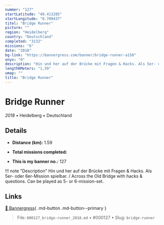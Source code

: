 ```yaml
---
nummer: "127"
startLatitude: "49.413285"
startLongitude: "8.709437"
titel: "Bridge Runner"
picture: ""
region: "Heidelberg"
country: "Deutschland"
completed: "3132"
missions: "6"
date: "2018"
bg-link: "https://bannergress.com/banner/bridge-runner-a158"
onyx: "0"
description: "Hin und her auf der Brücke mit Fragen & Hacks. Als 5er- oder 6er-Mission spielbar. / Across the Old Bridge with hacks & questions. Can be played as 5- or 6-mission-set."
lengthKMeters: "1,59"
umap: ""
title: "Bridge Runner"
---
```

# Bridge Runner

*2018* • Heidelberg • Deutschland



## Details
- **Distance (km):** 1.59

- **Total missions completed:** 
- **This is my banner no.:** 127


!!! note "Description"
    Hin und her auf der Brücke mit Fragen & Hacks. Als 5er- oder 6er-Mission spielbar. / Across the Old Bridge with hacks & questions. Can be played as 5- or 6-mission-set.



## Links
[🔗 Bannergress](https://bannergress.com/banner/bridge-runner-a158){ .md-button .md-button--primary }



> File: `000127_bridge-runner_2018.md` • #000127 • Slug: `bridge-runner`
